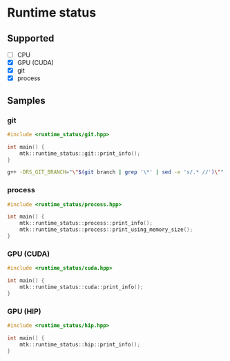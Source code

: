 # Runtime status

## Supported

- [ ] CPU
- [x] GPU (CUDA)
- [x] git
- [x] process

## Samples
### git

```cpp
#include <runtime_status/git.hpp>

int main() {
	mtk::runtime_status::git::print_info();
}
```

```bash
g++ -DRS_GIT_BRANCH="\"$(git branch | grep '\*' | sed -e 's/.* //')\"" -DRS_GIT_COMMIT="\"$(git rev-parse HEAD)\"" main.cpp -std=c++11
```

### process

```cpp
#include <runtime_status/process.hpp>

int main() {
	mtk::runtime_status::process::print_info();
	mtk::runtime_status::process::print_using_memory_size();
}

```

### GPU (CUDA)

```cpp
#include <runtime_status/cuda.hpp>

int main() {
	mtk::runtime_status::cuda::print_info();
}
```

### GPU (HIP)

```cpp
#include <runtime_status/hip.hpp>

int main() {
	mtk::runtime_status::hip::print_info();
}
```

